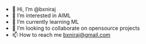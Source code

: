 - 👋 Hi, I’m @bxniraj
- 👀 I’m interested in AIML
- 🌱 I’m currently learning ML
- 💞️ I’m looking to collaborate on opensource projects
- 📫 How to reach me bxniraj@gmail.com

<!---
bxniraj/bxniraj is a ✨ special ✨ repository because its `README.md` (this file) appears on your GitHub profile.
You can click the Preview link to take a look at your changes.
--->
